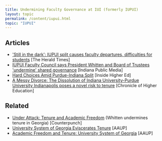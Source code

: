 ```yaml
---
title: Undermining Faculty Governance at IUI (formerly IUPUI)
layout: topic
permalink: /content/iupui.html
topic: "IUPUI"
---
```


## Articles

- <a href="https://www.heraldtimesonline.com/story/news/education/campus/2024/04/17/iupui-split-causes-difficulties-for-purdue-faculty-and-students/73279670007/">'Still in the dark': IUPUI split causes faculty departures, difficulties for students</a> [The Herald Times]
- <a href="https://indianapublicmedia.org/news/iupui-faculty-council-says-president-whitten-and-board-of-truestees-are-undermining-shared-governance.php">IUPUI Faculty Council says President Whitten and Board of Trustees 'undermine' shared governance</a> [Indiana Public Media]
- <a href="https://www.insidehighered.com/news/governance/executive-leadership/2023/07/27/hard-choices-purdue-and-indiana-decouple">Hard Choices Amid Purdue-Indiana Split</a> [Inside Higher Ed]
- <a href="https://www.chronicle.com/article/a-50-year-old-university-partnership-is-dissolving-posing-a-novel-risk-to-tenure?sra=true">A Messy Divorce: The Dissolution of Indiana University-Purdue University Indianapolis poses a novel risk to tenure</a> [Chronicle of Higher Education]

## Related

- <a href="https://www.counterpunch.org/2022/09/02/under-attack-tenure-and-academic-freedom/">Under Attack: Tenure and Academic Freedom</a> (Whitten undermines tenure in Georgia) [Counterpunch]
- <a href="https://www.aaup.org/news/university-system-georgia-eviscerates-tenure#.Ywq33OzMI-R">University System of Georgia Eviscerates Tenure</a> [AAUP]
- <a href="https://www.aaup.org/report/academic-freedom-and-tenure-university-system-georgia">Academic Freedom and Tenure: University System of Georgia</a> [AAUP]
